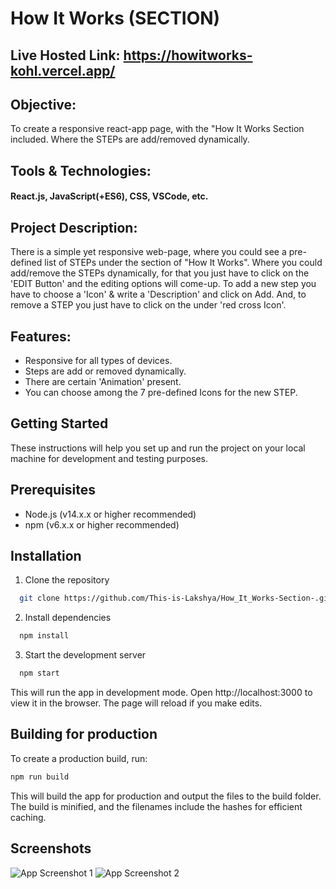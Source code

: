 
# How It Works (SECTION)

## Live Hosted Link: https://howitworks-kohl.vercel.app/

## Objective:
To create a responsive react-app page, with the "How It Works Section included. Where the STEPs are add/removed dynamically.

## Tools & Technologies:
#### React.js, JavaScript(+ES6), CSS, VSCode, etc.

## Project Description:
There is a simple yet responsive web-page, where you could see a pre-defined list of STEPs under the section of "How It Works". Where you could add/remove the STEPs dynamically, for that you just have to click on the 'EDIT Button' and the editing options will come-up. To add a new step you have to choose a 'Icon' & write a 'Description' and click on Add. And, to remove a STEP you just have to click on the under 'red cross Icon'.

## Features:
- Responsive for all types of devices.
- Steps are add or removed dynamically.
- There are certain 'Animation' present.
- You can choose among the 7 pre-defined Icons for the new STEP.

## Getting Started
These instructions will help you set up and run the project on your local machine for development and testing purposes.

## Prerequisites
- Node.js (v14.x.x or higher recommended)
- npm (v6.x.x or higher recommended)

## Installation

1. Clone the repository
```bash
  git clone https://github.com/This-is-Lakshya/How_It_Works-Section-.git
```

2. Install dependencies 
```bash
  npm install
```

3. Start the development server
```bash
  npm start
```

This will run the app in development mode. Open http://localhost:3000 to view it in the browser. The page will reload if you make edits.


## Building for production
To create a production build, run:

```bash
npm run build
```

This will build the app for production and output the files to the build folder. The build is minified, and the filenames include the hashes for efficient caching.


## Screenshots

![App Screenshot 1](https://i.postimg.cc/Y0zsBY6q/1.png)
![App Screenshot 2](https://i.postimg.cc/NFDpzYtK/2.png)
